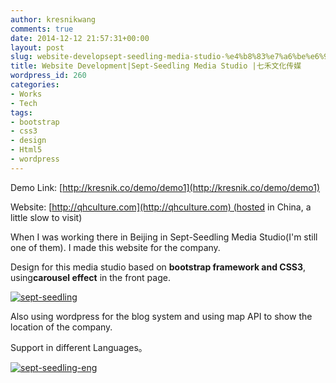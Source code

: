 ```yaml
---
author: kresnikwang
comments: true
date: 2014-12-12 21:57:31+00:00
layout: post
slug: website-developsept-seedling-media-studio-%e4%b8%83%e7%a6%be%e6%96%87%e5%8c%96%e4%bc%a0%e5%aa%92
title: Website Development|Sept-Seedling Media Studio |七禾文化传媒
wordpress_id: 260
categories:
- Works
- Tech
tags:
- bootstrap
- css3
- design
- Html5
- wordpress
---
```


Demo Link: [http://kresnik.co/demo/demo1](http://kresnik.co/demo/demo1)

Website: [http://qhculture.com](http://qhculture.com) (hosted in China, a little slow to visit)

When I was working there in Beijing in Sept-Seedling Media Studio(I'm still one of them). I made this website for the company.

Design for this media studio based on **bootstrap framework and CSS3**, using**carousel effect** in the front page.

[![sept-seedling](http://kresnik.co/wp-content/uploads/2014/12/sept-seedling.jpg)](http://kresnik.co/wp-content/uploads/2014/12/sept-seedling.jpg)

Also using wordpress for the blog system and using map API to show the location of the company.

Support in different Languages。

[![sept-seedling-eng](http://kresnik.co/wp-content/uploads/2014/12/sept-seedling-eng.jpg)](http://kresnik.co/wp-content/uploads/2014/12/sept-seedling-eng.jpg)
